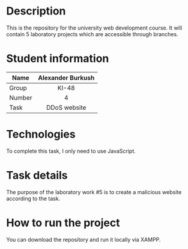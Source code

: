 # Description

This is the repository for the university web development course. It will contain 5 laboratory projects which are accessible through branches.

# Student information

| Name   | Alexander Burkush |
| ------ | :---------------: |
| Group  |       KI-48       |
| Number |         4         |
| Task   |  DDoS website   |

# Technologies

To complete this task, I only need to use JavaScript.

# Task details

The purpose of the laboratory work #5 is to create a malicious website according to the task.

# How to run the project

You can download the repository and run it locally via XAMPP.
